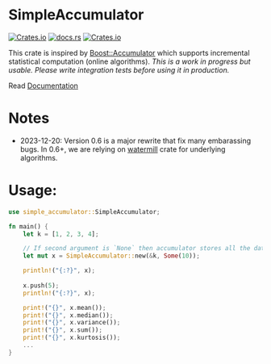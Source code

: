 #  SimpleAccumulator

[![Crates.io](https://img.shields.io/crates/v/simple_accumulator)](https://crates.io/crates/simple_accumulator)
[![docs.rs](https://img.shields.io/docsrs/simple_accumulator)](https://docs.rs/simple_accumulator/latest/simple_accumulator/struct.SimpleAccumulator.html)
[![Crates.io](https://img.shields.io/crates/d/simple_accumulator)](https://docs.rs/simple_accumulator/latest/simple_accumulator/struct.SimpleAccumulator.html)

This crate is inspired by [Boost::Accumulator](
https://www.boost.org/doc/libs/1_84_0/doc/html/accumulators.html) which supports
incremental statistical computation (online algorithms). _This is a work in
progress but usable. Please write integration tests before using it in
production._ 

Read
[Documentation](https://docs.rs/simple_accumulator/latest/simple_accumulator/struct.SimpleAccumulator.html)

# Notes

- 2023-12-20: Version 0.6 is a major rewrite that fix many embarassing bugs. In
  0.6+, we are relying on
  [watermill](https://docs.rs/watermill/latest/watermill/#quickstart) crate for
  underlying algorithms.

# Usage: 

```rust
use simple_accumulator::SimpleAccumulator;

fn main() {
    let k = [1, 2, 3, 4];

    // If second argument is `None` then accumulator stores all the data. 
    let mut x = SimpleAccumulator::new(&k, Some(10));

    println!("{:?}", x);
    
    x.push(5);
    println!("{:?}", x);

    print!("{}", x.mean());
    print!("{}", x.median());
    print!("{}", x.variance());
    print!("{}", x.sum());
    print!("{}", x.kurtosis());
    ...
}
```
